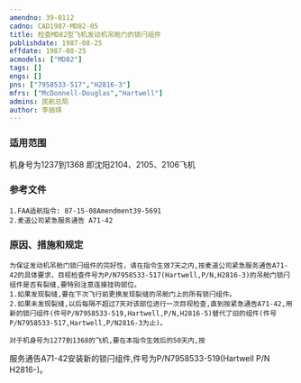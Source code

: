 ```yaml
---
amendno: 39-0112  
cadno: CAD1987-MD82-05  
title: 检查MD82型飞机发动机吊舱门的锁闩组件  
publishdate: 1987-08-25  
effdate: 1987-08-25  
acmodels: ["MD82"]  
tags: []  
engs: []  
pns: ["7958533-517","H2816-3"]  
mfrs: ["McDonnell-Douglas","Hartwell"]  
admins: 民航总局  
author: 李丽琪  
---
```

  
### 适用范围  
机身号为1237到1368     即沈阳2104、2105、2106飞机  
  
<!--more-->  
### 参考文件  
    1.FAA适航指令: 87-15-08Amendment39-5691  
    2.麦道公司紧急服务通告 A71-42  
  
### 原因、措施和规定  
    为保证发动机吊舱门锁闩组件的完好性，请在指令生效7天之内,按麦道公司紧急服务通告A71-42的具体要求，目视检查件号为P/N7958533-517(Hartwell,P/N,H2816-3)的吊舱门锁闩组件是否有裂缝,要特别注意连接挂钩部位。  
    1.如果发现裂缝,要在下次飞行前更换发现裂缝的吊舱门上的所有锁闩组件。  
    2.如果未发现裂缝,以后每隔不超过7天对该部位进行一次目视检查,直到按紧急通告A71-42,用新的锁闩组件(件号P/N7958533-519,Hartwell,P/N,H2816-5)替代了旧的组件(件号P/N7958533-517,Hartwell,P/N2816-3为止)。  
  
    对于机身号为1277到1368的飞机,要在本指令生效后的50天内,按  
   
服务通告A71-42安装新的锁闩组件,件号为P/N7958533-519(Hartwell P/N H2816-)。  
